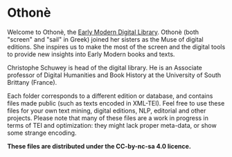 # Othonè

Welcome to Othonè, the [Early Modern Digital Library](othone.org). Othonè (both "screen" and "sail" in Greek) joined her sisters as the Muse of digital editions. She inspires us to make the most of the screen and the digital tools to provide new insights into Early Modern books and texts. 

Christophe Schuwey is head of the digital library. He is an Associate professor of Digital Humanities and Book History at the University of South Brittany (France). 

Each folder corresponds to a different edition or database, and contains files made public (such as texts encoded in XML-TEI). Feel free to use these files for your own text mining, digital editions, NLP, editorial and other projects. Please note that many of these files are a work in progress in terms of TEI and optimization: they might lack proper meta-data, or show some strange encoding. 

**These files are distributed under the CC-by-nc-sa 4.0 licence.**
